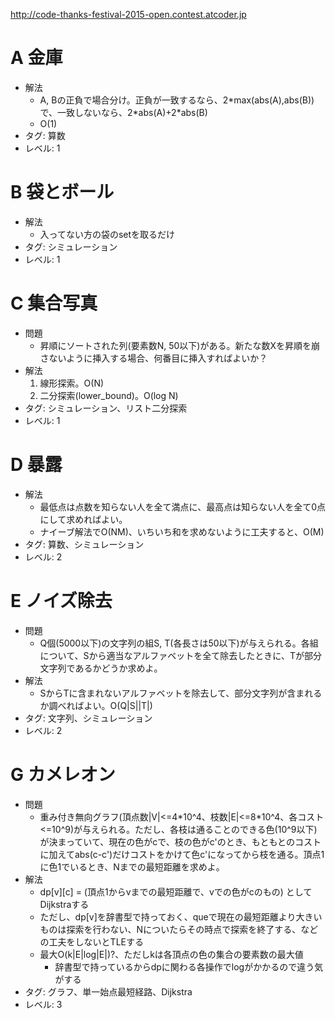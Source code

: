 http://code-thanks-festival-2015-open.contest.atcoder.jp

# A 金庫

- 解法
    - A, Bの正負で場合分け。正負が一致するなら、2\*max(abs(A),abs(B))で、一致しないなら、2\*abs(A)+2\*abs(B)
    - O(1)
- タグ: 算数
- レベル: 1


# B 袋とボール

- 解法
    - 入ってない方の袋のsetを取るだけ
- タグ: シミュレーション
- レベル: 1

# C 集合写真

- 問題
    - 昇順にソートされた列(要素数N, 50以下)がある。新たな数Xを昇順を崩さないように挿入する場合、何番目に挿入すればよいか？
- 解法
    1. 線形探索。O(N)
    2. 二分探索(lower_bound)。O(log N)
- タグ: シミュレーション、リスト二分探索
- レベル: 1

# D 暴露

- 解法
    - 最低点は点数を知らない人を全て満点に、最高点は知らない人を全て0点にして求めればよい。
    - ナイーブ解法でO(NM)、いちいち和を求めないように工夫すると、O(M)
- タグ: 算数、シミュレーション
- レベル: 2

# E ノイズ除去

- 問題
    - Q個(5000以下)の文字列の組S, T(各長さは50以下)が与えられる。各組について、Sから適当なアルファベットを全て除去したときに、Tが部分文字列であるかどうか求めよ。
- 解法
    - SからTに含まれないアルファベットを除去して、部分文字列が含まれるか調べればよい。O(Q|S||T|)
- タグ: 文字列、シミュレーション
- レベル: 2

# G カメレオン

- 問題
    - 重み付き無向グラフ(頂点数|V|<=4\*10^4、枝数|E|<=8\*10^4、各コスト<=10^9)が与えられる。ただし、各枝は通ることのできる色(10^9以下)が決まっていて、現在の色がcで、枝の色がc'のとき、もともとのコストに加えてabs(c-c')だけコストをかけて色c'になってから枝を通る。頂点1に色1でいるとき、Nまでの最短距離を求めよ。
- 解法
    - dp\[v\]\[c\] = (頂点1からvまでの最短距離で、vでの色がcのもの) としてDijkstraする
    - ただし、dp\[v\]を辞書型で持っておく、queで現在の最短距離より大きいものは探索を行わない、Nについたらその時点で探索を終了する、などの工夫をしないとTLEする
    - 最大O(k|E|log|E|)?、ただしkは各頂点の色の集合の要素数の最大値
        - 辞書型で持っているからdpに関わる各操作でlogがかかるので違う気がする
- タグ: グラフ、単一始点最短経路、Dijkstra
- レベル: 3
